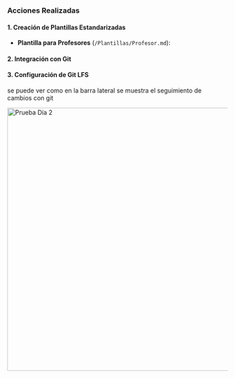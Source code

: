 ### **Acciones Realizadas**

#### 1. **Creación de Plantillas Estandarizadas**

- **Plantilla para Profesores** (`/Plantillas/Profesor.md`):
#### 2. **Integración con Git**

#### 3. **Configuración de Git LFS**
 se puede ver como en la barra lateral se muestra el seguimiento de cambios con git 

<img src="../assets/images/PruebaDia2.png" alt="Prueba Día 2" width="600" />